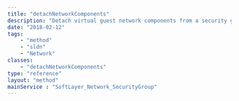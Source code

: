 ```yaml
---
title: "detachNetworkComponents"
description: "Detach virtual guest network components from a security group by deleting its [[SoftLayer_Virtual_Network_SecurityGroup_NetworkComponentBinding (type)]]. "
date: "2018-02-12"
tags:
    - "method"
    - "sldn"
    - "Network"
classes:
    - "detachNetworkComponents"
type: "reference"
layout: "method"
mainService : "SoftLayer_Network_SecurityGroup"
---
```

